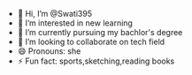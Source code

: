 - 👋 Hi, I’m @Swati395
- 👀 I’m interested in new learning
- 🌱 I’m currently pursuing my bachlor's degree
- 💞️ I’m looking to collaborate on tech field
- 😄 Pronouns: she
- ⚡ Fun fact: sports,sketching,reading books

<!---
Swati395/Swati395 is a ✨ special ✨ repository because its `README.md` (this file) appears on your GitHub profile.
You can click the Preview link to take a look at your changes.
--->
